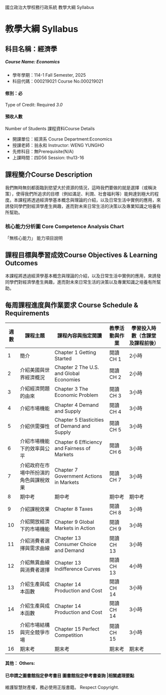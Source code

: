 國立政治大學校務行政系統 教學大綱 Syllabus
# 教學大綱 Syllabus
##  科目名稱：經濟學 
#####  Course Name: Economics
  * 學年學期：114-1 Fall Semester, 2025 
  * 科目代碼：000219021 Course No.000219021
#### 修別：必
Type of Credit: Required 
_3.0_
#### 預收人數
Number of Students
課程資料Course Details
  * 開課單位：經濟系 Course Department:Economics 
  * 授課老師：翁永和 Instructor: WENG YUNGHO 
  * 先修科目：無Prerequisite(N/A)
  * 上課時間：四D56 Session: thu13-16
##  課程簡介Course Description
我們無時無刻都面臨到慾望大於資源的情況，這時我們要做的就是選擇（或稱決策），使得我們所追求的目標（例如滿足、利潤、社會福利等）能夠達到極大的程度。本課程將透過經濟學基本概念與理論的介紹，以及日常生活中實例的應用，來誘發同學們對經濟學產生興趣，進而對未來日常生活的決策以及專業知識之培養有所幫助。
###  核心能力分析圖 Core Competence Analysis Chart
「無核心能力」 
能力項目說明
##  課程目標與學習成效Course Objectives & Learning Outcomes 
本課程將透過經濟學基本概念與理論的介紹，以及日常生活中實例的應用，來誘發同學們對經濟學產生興趣，進而對未來日常生活的決策以及專業知識之培養有所幫助。
##  每周課程進度與作業要求 Course Schedule & Requirements
週數 |  課程主題 |  課程內容與指定閱讀 |  教學活動與作業 |  學習投入時數（含課堂及課程前後）  
---|---|---|---|---  
1 |  簡介 |  Chapter 1 Getting Started |  閱讀CH 1 |  2小時  
2 |  介紹美國與世界經濟概況 |  Chapter 2 The U.S. and Global Economies |  閱讀CH 2 |  2小時  
3 |  介紹經濟問題的由來 |  Chapter 3 The Economic Problem |  閱讀CH 3 |  3小時  
4 |  介紹市場機能 |  Chapter 4 Demand and Supply |  閱讀CH 4 |  3小時  
5 |  介紹供需彈性 |  Chapter 5 Elasticities of Demand and Supply |  閱讀CH 5 |  3小時  
6 |  介紹市場機能下的效率與公平 |  Chapter 6 Efficiency and Fairness of Markets |  閱讀CH 6 |  3小時  
7 |  介紹政府在市場中所扮演的角色與課稅效果 |  Chapter 7 Government Actions in Markets |  閱讀CH 7 |  3小時  
8 |  期中考 |  期中考 |  期中考 |  期中考  
9 |  介紹課稅效果 |  Chapter 8 Taxes |  閱讀CH 8 |  3小時  
10 |  介紹開放經濟下的市場機能 |  Chapter 9 Global Markets in Action  |  閱讀CH 9 |  3小時  
11 |  介紹消費者選擇與需求曲線 |  Chapter 13 Consumer Choice and Demand |  閱讀CH 13 |  3小時  
12 |  介紹無異曲線與消費者選擇 |  Chapter 13 Indifference Curves |  閱讀CH 13 |  4小時  
13 |  介紹生產與成本函數 |  Chapter 14 Production and Cost |  閱讀CH 14 |  3小時  
14 |  介紹生產與成本函數 |  Chapter 14 Production and Cost |  閱讀CH 14 |  3小時  
15 |  介紹市場結構與完全競爭市場 |  Chapter 15 Perfect Competition |  閱讀CH 15 |  3小時  
16 |  期末考 |  期末考 |  期末考 |  期末考  
####  其他： Others:
####  已申請之圖書館指定參考書目  圖書館指定參考書查詢 |相關處理要點
維護智慧財產權，務必使用正版書籍。 Respect Copyright.
